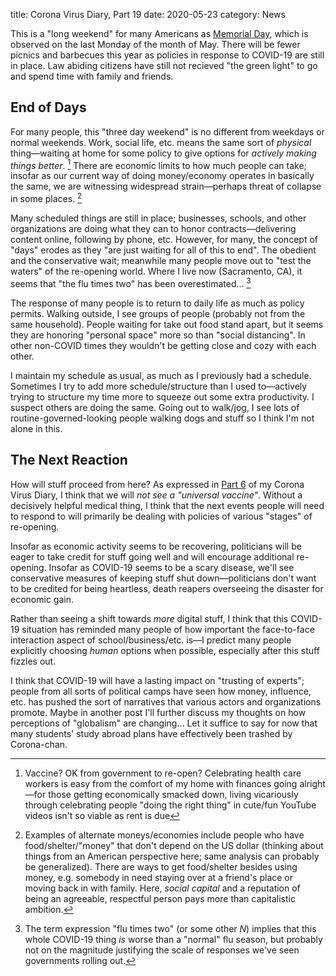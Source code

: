 title: Corona Virus Diary, Part 19
date: 2020-05-23
category: News

This is a "long weekend" for many Americans as [Memorial
Day](https://en.wikipedia.org/wiki/Memorial_Day), which is observed on
the last Monday of the month of May. There will be fewer picnics and
barbecues this year as policies in response to COVID-19 are still in
place. Law abiding citizens have still not recieved "the green light"
to go and spend time with family and friends.

End of Days
-----------

For many people, this "three day weekend" is no different from
weekdays or normal weekends. Work, social life, etc. means the same
sort of *physical* thing&mdash;waiting at home for some policy to give
options for *actively making things better*. [^1] There are economic 
limits to how much people can take; insofar as our current way of
doing money/economy operates in basically the same, we are witnessing
widespread strain&mdash;perhaps threat of collapse in some places. [^2]

Many scheduled things are still in place; businesses, schools, and
other organizations are doing what they can to honor
contracts&mdash;delivering content online, following by phone,
etc. However, for many, the concept of "days" erodes as they "are just
waiting for all of this to end". The obedient and the conservative
wait; meanwhile many people move out to "test the waters" of the
re-opening world. Where I live now (Sacramento, CA), it seems that
"the flu times two" has been overestimated... [^3]

The response of many people is to return to daily life as much as
policy permits. Walking outside, I see groups of people (probably not
from the same household). People waiting for take out food stand
apart, but it seems they are honoring "personal space" more so than
"social distancing".  In other non-COVID times they wouldn't be
getting close and cozy with each other.

I maintain my schedule as usual, as much as I previously had a
schedule. Sometimes I try to add more schedule/structure than I used
to&mdash;actively trying to structure my time more to squeeze out some
extra productivity. I suspect others are doing the same. Going out to
walk/jog, I see lots of routine-governed-looking people walking dogs
and stuff so I think I'm not alone in this.

The Next Reaction
-----------------

How will stuff proceed from here? As expressed in [Part
6](https://captainalan.github.io/pelican-test/corona-virus-diary-part-6.html)
of my Corona Virus Diary, I think that we will *not see a "universal
vaccine"*. Without a decisively helpful medical thing, I think that
the next events people will need to respond to will primarily be
dealing with policies of various "stages" of re-opening.

Insofar as economic activity seems to be recovering, politicians will
be eager to take credit for stuff going well and will encourage
additional re-opening. Insofar as COVID-19 seems to be a scary
disease, we'll see conservative measures of keeping stuff shut
down&mdash;politicians don't want to be credited for being heartless,
death reapers overseeing the disaster for economic gain. 

Rather than seeing a shift towards *more* digital stuff, I think that
this COVID-19 situation has reminded many people of how important the
face-to-face interaction aspect of school/business/etc. is&mdash;I
predict many people explicitly choosing *human* options when possible,
especially after this stuff fizzles out.

I think that COVID-19 will have a lasting impact on "trusting of
experts"; people from all sorts of political camps have seen how
money, influence, etc. has pushed the sort of narratives that various
actors and organizations promote. Maybe in another post I'll further
discuss my thoughts on how perceptions of "globalism" are
changing... Let it suffice to say for now that many students' study
abroad plans have effectively been trashed by Corona-chan.


[^1]: Vaccine? OK from government to re-open? Celebrating health care
    workers is easy from the comfort of my home with finances going
    alright&mdash;for those getting economically smacked down, living
    vicariously through celebrating people "doing the right thing" in
    cute/fun YouTube videos isn't so viable as rent is due
[^2]: Examples of alternate moneys/economies include people who have
    food/shelter/"money" that don't depend on the US dollar (thinking
    about things from an American perspective here; same analysis can
    probably be generalized). There are ways to get food/shelter
    besides using money, e.g. somebody in need staying over at a
    friend's place or moving back in with family. Here, *social
    capital* and a reputation of being an agreeable, respectful person
    pays more than capitalistic ambition.
[^3]: The term expression "flu times two" (or some other *N*) implies
    that this whole COVID-19 thing *is* worse than a "normal" flu
    season, but probably not on the magnitude justifying the
    scale of responses we've seen governments rolling out. 
